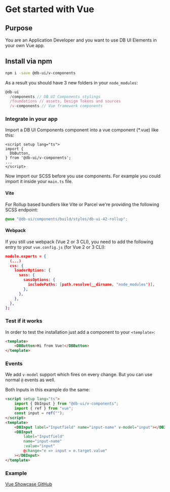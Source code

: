 # Get started with Vue

## Purpose

You are an Application Developer and you want to use DB UI Elements in your own Vue app.

## Install via npm

```bash
npm i -save @db-ui/v-components
```

As a result you should have 3 new folders in your `node_modules`:

```javascript
@db-ui
  /components // DB UI Components stylings
  /foundations // assets, Design Tokens and sources
  /v-components // Vue framework components
```

### Integrate in your app

Import a DB UI Components component into a vue component (\*.vue) like this:

```vue
<script setup lang="ts">
import {
  DbButton,
} from '@db-ui/v-components';
...
</script>
```

Now import our SCSS before you use components. For example you could import it inside your `main.ts` file.

#### Vite

For Rollup based bundlers like Vite or Parcel we're providing the following SCSS endpoint:

```scss
@use "@db-ui/components/build/styles/db-ui-42-rollup";
```

#### Webpack

If you still use webpack (Vue 2 or 3 CLI), you need to add the following entry to your `vue.config.js` (for Vue 2 or 3 CLI):

```json
module.exports = {
  (...)
  css: {
    loaderOptions: {
      sass: {
        sassOptions: {
          includePaths: [path.resolve(__dirname, "node_modules")],
        },
      },
    },
  },
};
```

### Test if it works

In order to test the installation just add a component to your `<template>`:

```html
<template>
	<DBButton>Hi from Vue!</DBButton>
</template>
```

### Events

We add `v-model` support which fires on every change.
But you can use normal `@` events as well.

Both Inputs in this example do the same:

```html
<script setup lang="ts">
	import { DbInput } from "@db-ui/v-components";
	import { ref } from "vue";
	const input = ref("");
</script>
<template>
	<DBInput label="Inputfield" name="input-name" v-model="input"></DBInput>
	<DBInput
		label="Inputfield"
		name="input-name"
		:value="input"
		@change="e => input = e.target.value"
	></DBInput>
</template>
```

### Example

[Vue Showcase GitHub](https://github.com/db-ui/mono/tree/main/showcases/vue-showcase)
